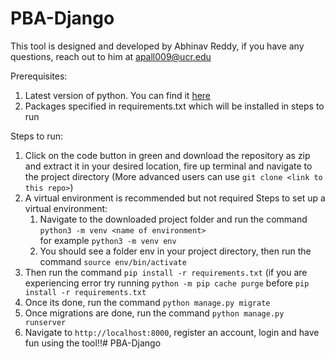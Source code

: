 # PBA-Django
This tool is designed and developed by Abhinav Reddy, if you have any questions, reach out to him at apall009@ucr.edu

Prerequisites: 
1. Latest version of python. You can find it <a href="https://www.python.org/downloads/">here</a>
2. Packages specified in requirements.txt which will be installed in steps to run

Steps to run: 
1. Click on the code button in green and download the repository as zip and extract it in your desired location, fire up terminal and navigate to the project directory (More advanced users can use ```git clone <link to this repo>```)
2. A virtual environment is recommended but not required
   Steps to set up a virtual environment:
   1. Navigate to the downloaded project folder and run the command ```python3 -m venv <name of environment>``` <br/>
      for example ```python3 -m venv env```
   2. You should see a folder env in your project directory, then run the command ```source env/bin/activate```
3. Then run the command ```pip install -r requirements.txt``` (if you are experiencing error try running ```python -m pip cache purge``` before ```pip install -r requirements.txt```
4. Once its done, run the command ```python manage.py migrate```
5. Once migrations are done, run the command ```python manage.py runserver```
6. Navigate to ```http://localhost:8000```, register an account, login and have fun using the tool!!# PBA-Django
